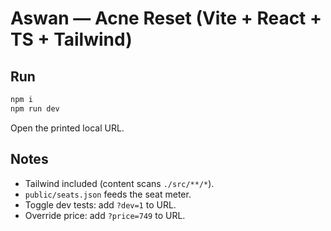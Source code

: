 # Aswan — Acne Reset (Vite + React + TS + Tailwind)

## Run
```bash
npm i
npm run dev
```
Open the printed local URL.

## Notes
- Tailwind included (content scans `./src/**/*`).
- `public/seats.json` feeds the seat meter.
- Toggle dev tests: add `?dev=1` to URL.
- Override price: add `?price=749` to URL.
